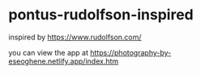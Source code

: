 # pontus-rudolfson-inspired
inspired by https://www.rudolfson.com/

you can view the app at https://photography-by-eseoghene.netlify.app/index.htm
